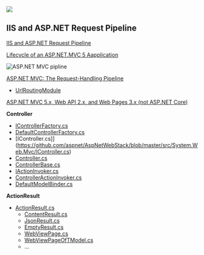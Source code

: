 ![](https://github.com/AnzhelikaKravchuk/Training-Autumn-2018/blob/master/Pictures/Web%20Application%20with%20HTML%20and%20Steps.png)

## IIS and ASP.NET Request Pipeline

[IIS and ASP.NET Request Pipeline](https://github.com/AnzhelikaKravchuk/Training-Autumn-2018/blob/master/Pictures/IIS%20and%20ASP.NET%20pipeline.pdf)

[Lifecycle of an ASP.NET.MVC 5 Aapplication](https://github.com/AnzhelikaKravchuk/Training-Autumn-2018/blob/master/Pictures/lifecycle-of-an-aspnet-mvc-5-application.pdf)

![ASP.NET MVC pipline](https://github.com/AnzhelikaKravchuk/Training-Autumn-2018/blob/master/Pictures/ASP.NET%20MVC%20pipline.png)

[ASP.NET MVC: The Request-Handling Pipeline](https://github.com/AnzhelikaKravchuk/Training-Autumn-2018/blob/master/Pictures/asp_net_mvc_poster.pdf)

- [UrlRoutingModule](https://referencesource.microsoft.com/#System.Web/Routing/UrlRoutingModule.cs,9b4115ad16e4f4a1)

[ASP.NET MVC 5.x, Web API 2.x, and Web Pages 3.x (not ASP.NET Core)](https://github.com/aspnet/AspNetWebStack)

  
  **Controller**
  - [IControllerFactory.cs](https://github.com/aspnet/AspNetWebStack/blob/master/src/System.Web.Mvc/IControllerFactory.cs)
  - [DefaultControllerFactory.cs](https://github.com/aspnet/AspNetWebStack/blob/master/src/System.Web.Mvc/DefaultControllerFactory.cs)
  - [IController.cs]](https://github.com/aspnet/AspNetWebStack/blob/master/src/System.Web.Mvc/IController.cs)
  - [Controller.cs](https://github.com/aspnet/AspNetWebStack/blob/master/src/System.Web.Mvc/Controller.cs)
  - [ControllerBase.cs](https://github.com/aspnet/AspNetWebStack/blob/master/src/System.Web.Mvc/ControllerBase.cs)
  - [IActionInvoker.cs](https://github.com/aspnet/AspNetWebStack/blob/master/src/System.Web.Mvc/IActionInvoker.cs)
  - [ControllerActionInvoker.cs](https://github.com/aspnet/AspNetWebStack/blob/master/src/System.Web.Mvc/ControllerActionInvoker.cs)
  - [DefaultModelBinder.cs](https://github.com/aspnet/AspNetWebStack/blob/master/src/System.Web.Mvc/DefaultModelBinder.cs)
  
  
  **ActionResult**
  - [ActionResult.cs](https://github.com/aspnet/AspNetWebStack/blob/master/src/System.Web.Mvc/ActionResult.cs)
    - [ContentResult.cs](https://github.com/aspnet/AspNetWebStack/blob/master/src/System.Web.Mvc/ContentResult.cs)
    - [JsonResult.cs](https://github.com/aspnet/AspNetWebStack/blob/master/src/System.Web.Mvc/JsonResult.cs)
    - [EmptyResult.cs](https://github.com/aspnet/AspNetWebStack/blob/master/src/System.Web.Mvc/EmptyResult.cs)
    - [WebViewPage.cs](https://github.com/aspnet/AspNetWebStack/blob/master/src/System.Web.Mvc/WebViewPage.cs)
    - [WebViewPageOfTModel.cs](https://github.com/aspnet/AspNetWebStack/blob/master/src/System.Web.Mvc/WebViewPageOfTModel.cs)
    - ...
